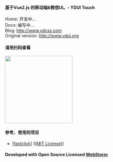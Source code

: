 #### 基于Vue2.js 的移动端&微信UI。- YDUI Touch

Home: 开发中...  
Docs: 编写中...  
Blog: <a href="http://www.ydcss.com"> http://www.ydcss.com </a>  
Original version: <a href="http://www.ydui.org"> http://www.ydui.org </a>  

#### 请用扫码查看
<img width="222" height="222" src="http://static.ydcss.com/ydui/img/qrcode2.png" />

#### 参考、使用的项目

* <a href="https://github.com/ftlabs/fastclick" target="_blank">[fastclick]</a> (<a href="https://github.com/ftlabs/fastclick/blob/master/LICENSE" target="_blank">[MIT License]</a>)

#### Developed with Open Source Licensed <a href="http://www.jetbrains.com/webstorm/" target="_blank">WebStorm</a>
